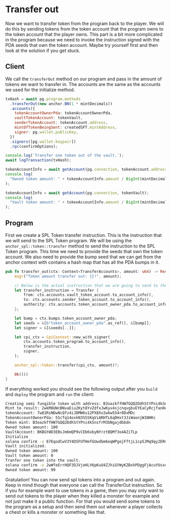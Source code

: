 # Transfer out

Now we want to transfer token from the program back to the player. We will do this by sending tokens from the token account that the program owns to the token account that the player owns. This part is a bit more complicated in the program because we need to invoke the instruction signed with the PDA seeds that own the token account. Maybe try yourself first and then look at the solution if you get stuck.

## Client

We call the `transferOut` method on our program and pass in the amount of tokens we want to transfer in. The accounts are the same as the accounts we used for the initialize method.

```js
txHash = await pg.program.methods
  .transferOut(new anchor.BN(1 * mintDecimals))
  .accounts({
    tokenAccountOwnerPda: tokenAccountOwnerPda,
    vaultTokenAccount: tokenVault,
    senderTokenAccount: tokenAccount.address,
    mintOfTokenBeingSent: createdSFT.mintAddress,
    signer: pg.wallet.publicKey,
  })
  .signers([pg.wallet.keypair])
  .rpc(confirmOptions);

console.log(`Transfer one token out of the vault.`);
await logTransaction(txHash);

tokenAccountInfo = await getAccount(pg.connection, tokenAccount.address);
console.log(
  "Owned token amount: " + tokenAccountInfo.amount / BigInt(mintDecimals)
);

tokenAccountInfo = await getAccount(pg.connection, tokenVault);
console.log(
  "Vault token amount: " + tokenAccountInfo.amount / BigInt(mintDecimals)
);
```

## Program

First we create a SPL Token transfer instruction. This is the instruction that we will send to the SPL Token program. We will be using the `anchor_spl::token::transfer` method to send the instruction to the SPL Token program. This time we need to provide the seeds that own the token account. We also need to provide the bump seed that we can get from the anchor context with contains a hash map that has all the PDA bumps in it.

```rust
pub fn transfer_out(ctx: Context<TransferAccounts>, amount: u64) -> Result<()> {
    msg!("Token amount transfer out: {}!", amount);

    // Below is the actual instruction that we are going to send to the Token program.
    let transfer_instruction = Transfer {
        from: ctx.accounts.vault_token_account.to_account_info(),
        to: ctx.accounts.sender_token_account.to_account_info(),
        authority: ctx.accounts.token_account_owner_pda.to_account_info(),
    };

    let bump = ctx.bumps.token_account_owner_pda;
    let seeds = &[b"token_account_owner_pda".as_ref(), &[bump]];
    let signer = &[&seeds[..]];

    let cpi_ctx = CpiContext::new_with_signer(
        ctx.accounts.token_program.to_account_info(),
        transfer_instruction,
        signer,
    );

    anchor_spl::token::transfer(cpi_ctx, amount)?;

    Ok(())
}
```

If everything worked you should see the following output after you `build` and `deploy` the program and `run` the client:

```bash
Creating semi fungible token with address: B3oazkffHW7GQQ2DdhStYPni4kSnsfrM3bNgajdbbdn
Mint to result: 2wkM8UWcBNvaEiu2Kyt8YvZdfxJwKyv4sjcnqvgbvEYEaCyRcjfanHcQELYNGMxdZWNGCcfrPdAEorPQHR27EHN
tokenAccount: 7w81RsNDwNcQfz4iJDMW6u12PX8Xv2wkw554r8DxMDc
TokenAccountOwnerPda: 5ScTq14oxkN3SSSKqViARHTL6qDHxt3JiWaonjW1NHKc
Token mint: B3oazkffHW7GQQ2DdhStYPni4kSnsfrM3bNgajdbbdn
Owned token amount: 100
VaultAccount: BKBGtWD3EBsJm6mQP9vCEb6xbyNYrztBQMf3o4AZiTLp
Initialize
solana confirm -v 67EqodCwV3Y4DSFUTHmfGUwdbm6eqWPgejFftjL1cp5JMq9qy2ERmBqdLisC14DsWwgHipmNs1azwxZZoQU9ocHd
Vault initialized.
Owned token amount: 100
Vault token amount: 0
Tranfer one token into the vault.
solana confirm -v 2wWfeErrHQF3DJVjeHLV6pKuU4ZJhiGYWyKZBxhPDggFjAcuYUsxu2gVPhWYJhywcJ2XsSeQCRLbZPXTTLbawjxq
Owned token amount: 99
```

Gratulation! You can now send spl tokens into a program and out again.
Keep in mind though that everyone can call the TransferOut instruction.
So if you for example want to use tokens in a game, then you may only want to send out tokens to the player when they killed a monster for example and not just make it a public function.
For that you would send some tokens to the program as a setup and then send them out whenever a player collects a chest or kills a monster or something like that.
